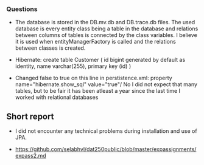 ### Questions

* The database is stored in the DB.mv.db and DB.trace.db files.
The used database is every entity class being a table in the database and relations between columns of tables is connected by the class variables.
I believe it is used when entityManagerFactory is called and the relations between classes is created.

* Hibernate:
  create table Customer (
  id bigint generated by default as identity,
  name varchar(255),
  primary key (id)
  )
* Changed false to true on this line in perstistence.xml: property name="hibernate.show_sql" value="true"/
No I did not expect that many tables, but to be fair it has been atleast a year since the last time I worked with relational databases


## Short report

* I did not encounter any technical problems during installation and use of JPA.

* https://github.com/selabhvl/dat250public/blob/master/expassignments/expass2.md


